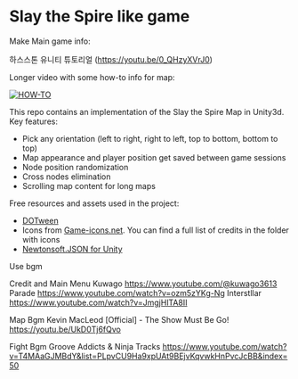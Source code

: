 # Slay the Spire like game


Make Main game info:

하스스톤 유니티 튜토리얼
(https://youtu.be/0_QHzyXVrJ0)



Longer video with some how-to info for map:

[![HOW-TO](https://img.youtube.com/vi/P9ogBkLWmPQ/0.jpg)](https://youtu.be/P9ogBkLWmPQ)

This repo contains an implementation of the Slay the Spire Map in Unity3d. 
Key features:
- Pick any orientation (left to right, right to left, top to bottom, bottom to top)
- Map appearance and player position get saved between game sessions
- Node position randomization
- Cross nodes elimination
- Scrolling map content for long maps

Free resources and assets used in the project:
- [DOTween](https://assetstore.unity.com/packages/tools/animation/dotween-hotween-v2-27676)
- Icons from [Game-icons.net](https://game-icons.net). You can find a full list of credits in the folder with icons
- [Newtonsoft.JSON for Unity](https://assetstore.unity.com/packages/tools/input-management/json-net-for-unity-11347) 

Use bgm

Credit and Main Menu
Kuwago https://www.youtube.com/@kuwago3613
Parade https://www.youtube.com/watch?v=ozm5zYKg-Ng
Interstllar https://www.youtube.com/watch?v=JmgjHlTA8II

Map Bgm
Kevin MacLeod [Official] - The Show Must Be Go!  https://youtu.be/UkD0Tj6fQvo

Fight Bgm
Groove Addicts & Ninja Tracks
https://www.youtube.com/watch?v=T4MAaGJMBdY&list=PLpvCU9Ha9xpUAt9BEjvKqvwkHnPvcJcBB&index=50
